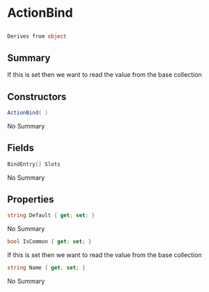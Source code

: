 # ActionBind

## 
```c#
Derives from object
```

## Summary

If this is set then we want to read the value from the base collection
## Constructors

```c#
ActionBind( ) 
```
No Summary
## Fields

```c#
BindEntry[] Slots
```
No Summary
## Properties

```c#
string Default { get; set; } 
```
No Summary
```c#
bool IsCommon { get; set; } 
```
If this is set then we want to read the value from the base collection
```c#
string Name { get; set; } 
```
No Summary
